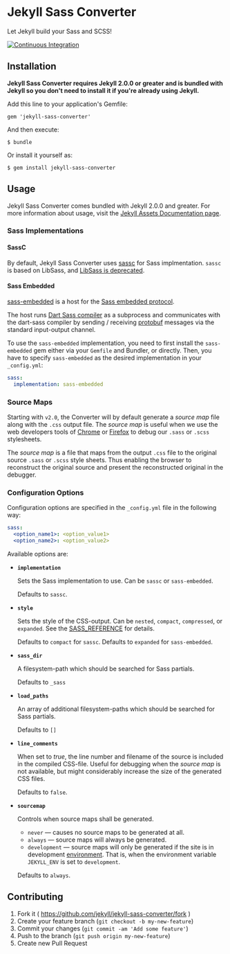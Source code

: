 # Jekyll Sass Converter

Let Jekyll build your Sass and SCSS!

[![Continuous Integration](https://github.com/jekyll/jekyll-sass-converter/actions/workflows/ci.yml/badge.svg)](https://github.com/jekyll/jekyll-sass-converter/actions/workflows/ci.yml)


## Installation

**Jekyll Sass Converter requires Jekyll 2.0.0 or greater and is bundled
with Jekyll so you don't need to install it if you're already using Jekyll.**

Add this line to your application's Gemfile:

    gem 'jekyll-sass-converter'

And then execute:

    $ bundle

Or install it yourself as:

    $ gem install jekyll-sass-converter

## Usage

Jekyll Sass Converter comes bundled with Jekyll 2.0.0 and greater. For more
information about usage, visit the [Jekyll Assets Documentation
page](https://jekyllrb.com/docs/assets/).

### Sass Implementations

#### SassC

By default, Jekyll Sass Converter uses [sassc](https://rubygems.org/gems/sassc)
for Sass implmentation. `sassc` is based on LibSass, and
[LibSass is deprecated](https://sass-lang.com/blog/libsass-is-deprecated).

#### Sass Embedded

[sass-embedded](https://rubygems.org/gems/sass-embedded) is a host for the
[Sass embedded protocol](https://github.com/sass/embedded-protocol).

The host runs [Dart Sass compiler](https://github.com/sass/dart-sass-embedded) as a subprocess
and communicates with the dart-sass compiler by sending / receiving
[protobuf](https://github.com/protocolbuffers/protobuf) messages via the standard
input-output channel.

To use the `sass-embedded` implementation, you need to first install the `sass-embedded` gem
either via your `Gemfile` and Bundler, or directly. Then, you have to specify `sass-embedded`
as the desired implementation in your `_config.yml`:

```yaml
sass:
  implementation: sass-embedded
```

### Source Maps

Starting with `v2.0`, the Converter will by default generate a _source map_ file along with
the `.css` output file. The _source map_ is useful when we use the web developers tools of
[Chrome](https://developers.google.com/web/tools/chrome-devtools/) or
[Firefox](https://developer.mozilla.org/en-US/docs/Tools) to debug our `.sass` or `.scss`
stylesheets.

The _source map_ is a file that maps from the output `.css` file to the original source
`.sass` or `.scss` style sheets. Thus enabling the browser to reconstruct the original source
and present the reconstructed original in the debugger.

### Configuration Options

Configuration options are specified in the `_config.yml` file in the following way:

  ```yml
  sass:
    <option_name1>: <option_value1>
    <option_name2>: <option_value2>
  ```

Available options are:

  * **`implementation`**

    Sets the Sass implementation to use.
    Can be `sassc` or `sass-embedded`.

    Defaults to `sassc`.

  * **`style`**

    Sets the style of the CSS-output.
    Can be `nested`, `compact`, `compressed`, or `expanded`.
    See the [SASS_REFERENCE](https://sass-lang.com/documentation/cli/dart-sass#style)
    for details.

    Defaults to `compact` for `sassc`.
    Defaults to `expanded` for `sass-embedded`.

  * **`sass_dir`**

    A filesystem-path which should be searched for Sass partials.

    Defaults to `_sass`

  * **`load_paths`**

    An array of additional filesystem-paths which should be searched for Sass partials.

    Defaults to `[]`

  * **`line_comments`**

    When set to _true_, the line number and filename of the source is included in the compiled
    CSS-file. Useful for debugging when the _source map_ is not available, but might
    considerably increase the size of the generated CSS files.

    Defaults to `false`.

  * **`sourcemap`**

    Controls when source maps shall be generated.

    - `never` &mdash; causes no source maps to be generated at all.
    - `always` &mdash; source maps will always be generated.
    - `development` &mdash; source maps will only be generated if the site is in development
      [environment](https://jekyllrb.com/docs/configuration/environments/).
      That is, when the environment variable `JEKYLL_ENV` is set to `development`.

    Defaults to `always`.


## Contributing

1. Fork it ( https://github.com/jekyll/jekyll-sass-converter/fork )
2. Create your feature branch (`git checkout -b my-new-feature`)
3. Commit your changes (`git commit -am 'Add some feature'`)
4. Push to the branch (`git push origin my-new-feature`)
5. Create new Pull Request
